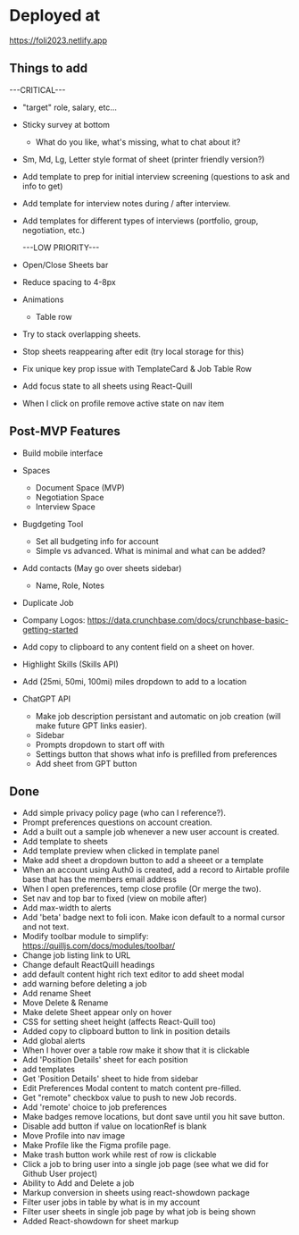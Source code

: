 # Deployed at

https://foli2023.netlify.app

## Things to add

---CRITICAL---

- "target" role, salary, etc...
- Sticky survey at bottom
  - What do you like, what's missing, what to chat about it?
- Sm, Md, Lg, Letter style format of sheet (printer friendly version?)
- Add template to prep for initial interview screening (questions to ask and info to get)
- Add template for interview notes during / after interview.
- Add templates for different types of interviews (portfolio, group, negotiation, etc.)

  ---LOW PRIORITY---

- Open/Close Sheets bar
- Reduce spacing to 4-8px
- Animations
  - Table row
- Try to stack overlapping sheets.
- Stop sheets reappearing after edit (try local storage for this)
- Fix unique key prop issue with TemplateCard & Job Table Row
- Add focus state to all sheets using React-Quill
- When I click on profile remove active state on nav item

## Post-MVP Features

- Build mobile interface

- Spaces
  - Document Space (MVP)
  - Negotiation Space
  - Interview Space
- Bugdgeting Tool
  - Set all budgeting info for account
  - Simple vs advanced. What is minimal and what can be added?
- Add contacts (May go over sheets sidebar)
  - Name, Role, Notes
- Duplicate Job
- Company Logos: https://data.crunchbase.com/docs/crunchbase-basic-getting-started
- Add copy to clipboard to any content field on a sheet on hover.
- Highlight Skills (Skills API)
- Add (25mi, 50mi, 100mi) miles dropdown to add to a location

- ChatGPT API
  - Make job description persistant and automatic on job creation (will make future GPT links easier).
  - Sidebar
  - Prompts dropdown to start off with
  - Settings button that shows what info is prefilled from preferences
  - Add sheet from GPT button

## Done

- Add simple privacy policy page (who can I reference?).
- Prompt preferences questions on account creation.
- Add a built out a sample job whenever a new user account is created.
- Add template to sheets
- Add template preview when clicked in template panel
- Make add sheet a dropdown button to add a sheeet or a template
- When an account using Auth0 is created, add a record to Airtable profile base that has the members email address
- When I open preferences, temp close profile (Or merge the two).
- Set nav and top bar to fixed (view on mobile after)
- Add max-width to alerts
- Add 'beta' badge next to foli icon. Make icon default to a normal cursor and not text.
- Modify toolbar module to simplify: https://quilljs.com/docs/modules/toolbar/
- Change job listing link to URL
- Change default ReactQuill headings
- add default content hight rich text editor to add sheet modal
- add warning before deleting a job
- Add rename Sheet
- Move Delete & Rename
- Make delete Sheet appear only on hover
- CSS for setting sheet height (affects React-Quill too)
- Added copy to clipboard button to link in position details
- Add global alerts
- When I hover over a table row make it show that it is clickable
- Add 'Position Details' sheet for each position
- add templates
- Get 'Position Details' sheet to hide from sidebar
- Edit Preferences Modal content to match content pre-filled.
- Get "remote" checkbox value to push to new Job records.
- Add 'remote' choice to job preferences
- Make badges remove locations, but dont save until you hit save button.
- Disable add button if value on locationRef is blank
- Move Profile into nav image
- Make Profile like the Figma profile page.
- Make trash button work while rest of row is clickable
- Click a job to bring user into a single job page (see what we did for Github User project)
- Ability to Add and Delete a job
- Markup conversion in sheets using react-showdown package
- Filter user jobs in table by what is in my account
- Filter user sheets in single job page by what job is being shown
- Added React-showdown for sheet markup

